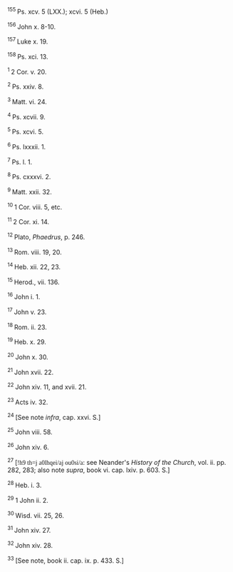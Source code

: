 <body>
 <p><a name="P11206_3042449"></a>
 <sup>155 </sup>Ps. xcv. 5 (LXX.); xcvi. 5 (Heb.) </p>
 
 <p><a name="P11210_3044193"></a>
 <sup>156 </sup>John x. 8-10.</p>
 
 <p><a name="P11211_3044399"></a>
 <sup>157 </sup>Luke x. 19.</p>
 
 <p><a name="P11212_3044534"></a>
 <sup>158 </sup>Ps. xci. 13. </p>
 
 <p><a name="P11220_3045741"></a>
 <sup>1 </sup>2 Cor. v. 20.</p>
 
 <p><a name="P11221_3046226"></a>
 <sup>2 </sup>Ps. xxiv. 8.</p>
 
 <p><a name="P11228_3048235"></a>
 <sup>3 </sup>Matt. vi. 24.</p>
 
 <p><a name="P11229_3048471"></a>
 <sup>4 </sup>Ps. xcvii. 9.</p>
 
 <p><a name="P11230_3048627"></a>
 <sup>5 </sup>Ps. xcvi. 5.</p>
 
 <p><a name="P11231_3048851"></a>
 <sup>6 </sup>Ps. lxxxii. 1. </p>
 
 <p><a name="P11232_3048992"></a>
 <sup>7 </sup>Ps. l. 1.</p>
 
 <p><a name="P11233_3049064"></a>
 <sup>8 </sup>Ps. cxxxvi. 2.</p>
 
 <p><a name="P11234_3049164"></a>
 <sup>9 </sup>Matt. xxii. 32.</p>
 
 <p><a name="P11238_3049929"></a>
 <sup>10 </sup>1 Cor. viii. 5, etc.</p>
 
 <p><a name="P11239_3051221"></a>
 <sup>11 </sup>2 Cor. xi. 14.</p>
 
 <p><a name="P11240_3051369"></a>
 <sup>12 </sup>Plato, <i>Phaedrus</i>, p. 246.</p>
 
 <p><a name="P11244_3052611"></a>
 <sup>13 </sup>Rom. viii. 19, 20.</p>
 
 <p><a name="P11245_3053493"></a>
 <sup>14 </sup>Heb. xii. 22, 23. </p>
 
 <p><a name="P11249_3054399"></a>
 <sup>15 </sup>Herod., vii. 136.</p>
 
 <p><a name="P11250_3054988"></a>
 <sup>16 </sup>John i. 1.</p>
 
 <p><a name="P11260_3058911"></a>
 <sup>17 </sup>John v. 23. </p>
 
 <p><a name="P11264_3059840"></a>
 <sup>18 </sup>Rom. ii. 23.</p>
 
 <p><a name="P11265_3060123"></a>
 <sup>19 </sup>Heb. x. 29.</p>
 
 <p><a name="P11272_3062722"></a>
 <sup>20 </sup>John x. 30.</p>
 
 <p><a name="P11273_3062811"></a>
 <sup>21 </sup>John xvii. 22.</p>
 
 <p><a name="P11274_3062972"></a>
 <sup>22 </sup>John xiv. 11, and xvii. 21.</p>
 
 <p><a name="P11275_3063248"></a>
 <sup>23 </sup>Acts iv. 32.</p>
 
 <p><a name="P11276_3063603"></a>
 <sup>24 </sup>[See note <i>infra</i>, cap. xxvi. S.]</p>
 
 <p><a name="P11277_3063705"></a>
 <sup>25 </sup>John viii. 58.</p>
 
 <p><a name="P11278_3063759"></a>
 <sup>26 </sup>John xiv. 6.</p>
 
 <p><a name="P11279_3063889"></a>
 <sup>27 </sup>[<font face="SPIonic">!h9 th=j a0lhqei/aj ou0si/a</font>: see Neander's <i>History of the Church</i>, vol. ii. pp. 282, 283; also note <i>supra</i>, book vi. cap. lxiv. p. 603. S.] </p>
 
 <p><a name="P11280_3064377"></a>
 <sup>28 </sup>Heb. i. 3.</p>
 
 <p><a name="P11284_3065922"></a>
 <sup>29 </sup>1 John ii. 2.</p>
 
 <p><a name="P11288_3067187"></a>
 <sup>30 </sup>Wisd. vii. 25, 26.</p>
 
 <p><a name="P11289_3068048"></a>
 <sup>31 </sup>John xiv. 27.</p>
 
 <p><a name="P11290_3068734"></a>
 <sup>32 </sup>John xiv. 28. </p>
 
 <p><a name="P11294_3070996"></a>
 <sup>33 </sup>[See note, book ii. cap. ix. p. 433. S.]</p>
 
 </body>